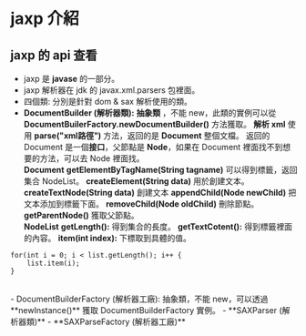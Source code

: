# jaxp 介紹

## jaxp 的 api 查看
- jaxp 是 **javase** 的一部分。
- jaxp 解析器在 jdk 的 javax.xml.parsers 包裡面。
 - 四個類: 分別是針對 dom & sax 解析使用的類。
 - **DocumentBuilder (解析器類):** **抽象類** ，不能 new，此類的實例可以從 **DocumentBuilerFactory.newDocumentBuilder()** 方法獲取。
   **解析 xml** 使用 **parse("xml路徑")** 方法，返回的是 **Document** 整個文檔。
   返回的 Document 是一個**接口**，父節點是 **Node**，如果在 Document 裡面找不到想要的方法，可以去 Node 裡面找。
   <br>
   **Document**
   **getElementByTagName(String tagname)**
   可以得到標籤，返回集合 NodeList。
   **createElement(String data)** 
   用於創建文本。
   **createTextNode(String data)**
   創建文本
   **appendChild(Node newChild)**
   把文本添加到標籤下面。
   **removeChild(Node oldChild)**
   刪除節點。
   **getParentNode()**
   獲取父節點。
   <br>
   **NodeList**
   **getLength():** 得到集合的長度。
    **getTextCotent():** 得到標籤裡面的內容。
   **item(int index):** 下標取到具體的值。
   
```
for(int i = 0; i < list.getLength(); i++ {
    list.item(i); 
}
```
    
  <br>
 - DocumentBuilderFactory (解析器工廠): 抽象類，不能 new，可以透過 **newInstance()** 獲取 DocumentBuilderFactory 實例。
 - **SAXParser (解析器類)**
 - **SAXParseFactory (解析器工廠)**
